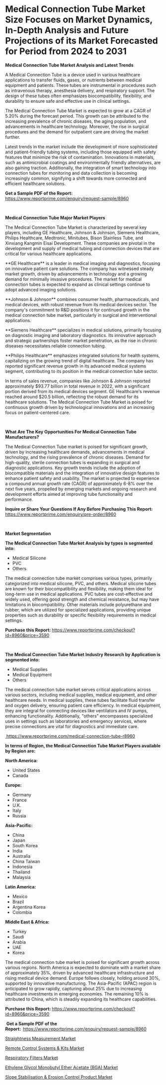 <p><h1>Medical Connection Tube Market Size Focuses on Market Dynamics, In-Depth Analysis and Future Projections of its Market Forecasted for Period from 2024 to 2031</h1></p><p><strong>Medical Connection Tube Market Analysis and Latest Trends</strong></p>
<p><p>A Medical Connection Tube is a device used in various healthcare applications to transfer fluids, gases, or nutrients between medical equipment and patients. These tubes are instrumental in procedures such as intravenous therapy, anesthesia delivery, and respiratory support. The design of these tubes often emphasizes biocompatibility, flexibility, and durability to ensure safe and effective use in clinical settings.</p><p>The Medical Connection Tube Market is expected to grow at a CAGR of 5.20% during the forecast period. This growth can be attributed to the increasing prevalence of chronic diseases, the aging population, and advancements in healthcare technology. Moreover, the rise in surgical procedures and the demand for outpatient care are driving the market further. </p><p>Latest trends in the market include the development of more sophisticated and patient-friendly tubing systems, including those equipped with safety features that minimize the risk of contamination. Innovations in materials, such as antimicrobial coatings and environmentally friendly alternatives, are also gaining traction. Additionally, the integration of smart technology into connection tubes for monitoring and data collection is becoming increasingly common, signifying a shift towards more connected and efficient healthcare solutions.</p></p>
<p><strong>Get a Sample PDF of the Report:&nbsp;</strong> <a href="https://www.reportprime.com/enquiry/request-sample/8960">https://www.reportprime.com/enquiry/request-sample/8960</a></p>
<p>&nbsp;</p>
<p><strong>Medical Connection Tube Major Market Players</strong></p>
<p><p>The Medical Connection Tube Market is characterized by several key players, including GE Healthcare, Johnson & Johnson, Siemens Healthcare, Philips Healthcare, Medtronic, Minitubes, Bison Stainless Tube, and Xinxiang Kangmin Eisai Development. These companies are pivotal in the development and supply of medical tubing and connection devices that are critical for various healthcare applications.</p><p>**GE Healthcare** is a leader in medical imaging and diagnostics, focusing on innovative patient care solutions. The company has witnessed steady market growth, driven by advancements in technology and a growing demand for minimally invasive procedures. The market for medical connection tubes is expected to expand as clinical settings continue to adopt advanced imaging solutions.</p><p>**Johnson & Johnson** combines consumer health, pharmaceuticals, and medical devices, with robust revenue from its medical devices sector. The company's commitment to R&D positions it for continued growth in the medical connection tube market, particularly in surgical and interventional applications.</p><p>**Siemens Healthcare** specializes in medical solutions, primarily focusing on diagnostic imaging and laboratory diagnostics. Its innovative approach and strategic partnerships foster market penetration, as the rise in chronic diseases necessitates reliable connection tubing.</p><p>**Philips Healthcare** emphasizes integrated solutions for health systems, capitalizing on the growing trend of digital healthcare. The company has reported significant revenue growth in its advanced medical systems segment, contributing to its position in the medical connection tube sector.</p><p>In terms of sales revenue, companies like Johnson & Johnson reported approximately $93.77 billion in total revenue in 2022, with a significant portion derived from its medical devices segment. GE Healthcare's revenue reached around $20.5 billion, reflecting the robust demand for its healthcare solutions. The Medical Connection Tube Market is poised for continuous growth driven by technological innovations and an increasing focus on patient-centered care.</p></p>
<p>&nbsp;</p>
<p><strong>What Are The Key Opportunities For Medical Connection Tube Manufacturers?</strong></p>
<p><p>The Medical Connection Tube market is poised for significant growth, driven by increasing healthcare demands, advancements in medical technology, and the rising prevalence of chronic diseases. Demand for high-quality, sterile connection tubes is expanding in surgical and diagnostic applications. Key growth trends include the adoption of biocompatible materials and the integration of innovative design features to enhance patient safety and usability. The market is projected to experience a compound annual growth rate (CAGR) of approximately 6-8% over the next five years, propelled by emerging markets and ongoing research and development efforts aimed at improving tube functionality and performance.</p></p>
<p><strong>Inquire or Share Your Questions If Any Before Purchasing This Report:</strong> <a href="https://www.reportprime.com/enquiry/pre-order/8960">https://www.reportprime.com/enquiry/pre-order/8960</a></p>
<p>&nbsp;</p>
<p><strong>Market Segmentation</strong></p>
<p><strong>The Medical Connection Tube Market Analysis by types is segmented into:</strong></p>
<p><ul><li>Medical Silicone</li><li>PVC</li><li>Others</li></ul></p>
<p><p>The medical connection tube market comprises various types, primarily categorized into medical silicone, PVC, and others. Medical silicone tubes are known for their biocompatibility and flexibility, making them ideal for long-term use in medical applications. PVC tubes are cost-effective and widely used, offering good strength and chemical resistance, but may have limitations in biocompatibility. Other materials include polyurethane and rubber, which are utilized for specialized applications, providing unique properties such as durability or specific flexibility requirements in medical settings.</p></p>
<p><strong>Purchase this Report:&nbsp;</strong><a href="https://www.reportprime.com/checkout?id=8960&price=3590">https://www.reportprime.com/checkout?id=8960&price=3590</a></p>
<p>&nbsp;</p>
<p><strong>The Medical Connection Tube Market Industry Research by Application is segmented into:</strong></p>
<p><ul><li>Medical Supplies</li><li>Medical Equipment</li><li>Others</li></ul></p>
<p><p>The medical connection tube market serves critical applications across various sectors, including medical supplies, medical equipment, and other healthcare needs. In medical supplies, these tubes facilitate fluid transfer and oxygen delivery, ensuring patient care efficiency. In medical equipment, they are integral for connecting devices like ventilators and IV pumps, enhancing functionality. Additionally, "others" encompasses specialized uses in settings such as laboratories and emergency services, where precise connections are vital for diagnostics and immediate care.</p></p>
<p><a href="https://www.reportprime.com/medical-connection-tube-r8960">&nbsp;https://www.reportprime.com/medical-connection-tube-r8960</a></p>
<p><strong>In terms of Region, the Medical Connection Tube Market Players available by Region are:</strong></p>
<p>
    <p> <strong> North America: </strong>
        <ul>
            <li>United States</li>
            <li>Canada</li>
        </ul>
        </p> 
    <p> <strong> Europe: </strong>
        <ul>
            <li>Germany</li>
            <li>France</li>
            <li>U.K.</li>
            <li>Italy</li>
            <li>Russia</li>
        </ul>
        </p> 
    <p> <strong> Asia-Pacific: </strong>
        <ul>
            <li>China</li>
            <li>Japan</li>
            <li>South Korea</li>
            <li>India</li>
            <li>Australia</li>
            <li>China Taiwan</li>
            <li>Indonesia</li>
            <li>Thailand</li>
            <li>Malaysia</li>
        </ul>
        </p> 
    <p> <strong> Latin America: </strong>
        <ul>
            <li>Mexico</li>
            <li>Brazil</li>
            <li>Argentina Korea</li>
            <li>Colombia</li>
        </ul>
        </p> 
    <p> <strong> Middle East & Africa: </strong>
        <ul>
            <li>Turkey</li>
            <li>Saudi</li>
            <li>Arabia</li>
            <li>UAE</li>
            <li>Korea</li>
        </ul>
    </p>
    </p>
<p><p>The medical connection tube market is poised for significant growth across various regions. North America is expected to dominate with a market share of approximately 35%, driven by advanced healthcare infrastructure and rising medical device demand. Europe follows closely, holding around 30%, supported by innovative manufacturing. The Asia-Pacific (APAC) region is anticipated to grow rapidly, capturing about 25% due to increasing healthcare investments in emerging economies. The remaining 10% is attributed to China, which is steadily expanding its healthcare capabilities.</p></p>
<p><strong>Purchase this Report: </strong><a href="https://www.reportprime.com/checkout?id=8960&price=3590">https://www.reportprime.com/checkout?id=8960&price=3590</a></p>
<p>&nbsp;<strong>Get a Sample PDF of the Report:&nbsp;&nbsp;</strong><a href="https://www.reportprime.com/enquiry/request-sample/8960">https://www.reportprime.com/enquiry/request-sample/8960</a></p>
<p><strong></strong></p>
<p><p><a href="https://www.linkedin.com/pulse/analyzing-straightness-measurement-market-dynamics-growth-du3sf?trackingId=%2FWihMxYiSJGve%2BRo9vo5Zw%3D%3D">Straightness Measurement Market</a></p><p><a href="https://medium.com/@teguhbavarian07_99894/the-global-remote-control-systems-kits-market-is-projected-to-experience-an-annual-growth-rate-55eecd7e84de?postPublishedType=initial">Remote Control Systems & Kits Market</a></p><p><a href="https://github.com/SanjidaMahmud54/Market-Research-Report-List-1/blob/main/respiratory-filters-market.md">Respiratory Filters Market</a></p><p><a href="https://issuu.com/reportprime-2/docs/ethylene-glycol-monobutyl-ether-ace_98be65e9373023">Ethylene Glycol Monobutyl Ether Acetate (BGA) Market</a></p><p><a href="https://medium.com/@teguhbavarian07_99894/the-market-study-covers-the-slope-stabilisation-erosion-control-product-market-across-various-769b46c2b0ed">Slope Stabilisation & Erosion Control Product Market</a></p></p>